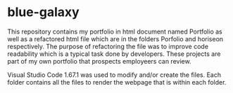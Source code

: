 # blue-galaxy
This repository contains my portfolio in html document named Portfolio as well as a refactored html file which are in the folders Porfolio and horiseon respectively. The purpose of refactoring the file was to improve code readability which is a typical task done by developers.
These projects are part of my own portfolio that prospects employeers can review.

Visual Studio Code 1.67.1 was used to modify and/or create the files. Each folder contains all the files to render the webpage that is within each folder.
